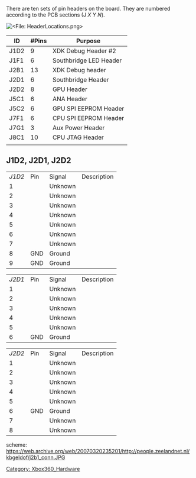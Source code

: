 There are ten sets of pin headers on the board. They are numbered
according to the PCB sections (J *X* *Y* *N*).

![<File: HeaderLocations.png>](HeaderLocations.png
"File: HeaderLocations.png")

| ID   | \#Pins | Purpose                |
| ---- | ------ | ---------------------- |
| J1D2 | 9      | XDK Debug Header \#2   |
| J1F1 | 6      | Southbridge LED Header |
| J2B1 | 13     | XDK Debug header       |
| J2D1 | 6      | Southbridge Header     |
| J2D2 | 8      | GPU Header             |
| J5C1 | 6      | ANA Header             |
| J5C2 | 6      | GPU SPI EEPROM Header  |
| J7F1 | 6      | CPU SPI EEPROM Header  |
| J7G1 | 3      | Aux Power Header       |
| J8C1 | 10     | CPU JTAG Header        |
|  |

## J1D2, J2D1, J2D2

|        |     |         |             |
| ------ | --- | ------- | ----------- |
| *J1D2* | Pin | Signal  | Description |
| 1      |     | Unknown |
| 2      |     | Unknown |
| 3      |     | Unknown |
| 4      |     | Unknown |
| 5      |     | Unknown |
| 6      |     | Unknown |
| 7      |     | Unknown |
| 8      | GND | Ground  |
| 9      | GND | Ground  |

|        |     |         |             |
| ------ | --- | ------- | ----------- |
| *J2D1* | Pin | Signal  | Description |
| 1      |     | Unknown |
| 2      |     | Unknown |
| 3      |     | Unknown |
| 4      |     | Unknown |
| 5      |     | Unknown |
| 6      | GND | Ground  |

|        |     |         |             |
| ------ | --- | ------- | ----------- |
| *J2D2* | Pin | Signal  | Description |
| 1      |     | Unknown |
| 2      |     | Unknown |
| 3      |     | Unknown |
| 4      |     | Unknown |
| 5      |     | Unknown |
| 6      | GND | Ground  |
| 7      |     | Unknown |
| 8      |     | Unknown |

scheme: <https://web.archive.org/web/20070320235201/http://people.zeelandnet.nl/kbgeldof/j2b1_conn.JPG>

[Category: Xbox360_Hardware](Category_Xbox360_Hardware)
